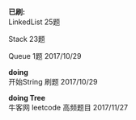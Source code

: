 **已刷:**  
LinkedList 25题   

Stack   23题

Queue   1题  2017/10/29

**doing**  
开始String 刷题  2017/10/29   

**doing Tree**  
牛客网 leetcode 高频题目 2017/11/27
